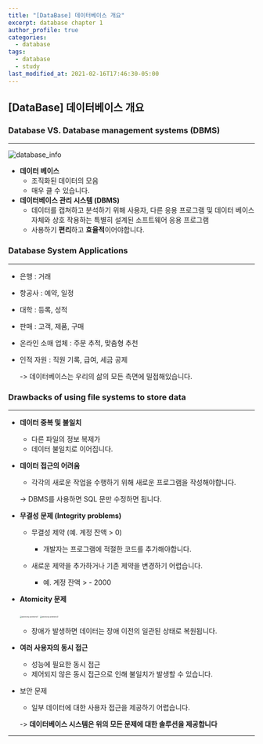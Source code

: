 ```yaml
---
title: "[DataBase] 데이터베이스 개요"
excerpt: database chapter 1
author_profile: true
categories: 
  - database
tags:
  - database
  - study
last_modified_at: 2021-02-16T17:46:30-05:00
---
```




## [DataBase] 데이터베이스 개요



### Database VS. Database management systems (DBMS)

***

![database_info](https://user-images.githubusercontent.com/60311404/108029952-b548e200-7071-11eb-9374-cf2b146decb3.png)

* **데이터 베이스**
  * 조직화된 데이터의 모음
  * 매우 클 수 있습니다.
* **데이터베이스 관리 시스템 (DBMS)**
  * 데이터를 캡쳐하고 분석하기 위해 사용자, 다른 응용 프로그램 및 데이터 베이스 자체와 상호 작용하는 특별히 설계된 소프트웨어 응용 프로그램
  * 사용하기 **편리**하고 **효율적**이어야합니다.



### Database System Applications

***

* 은행 : 거래

* 항공사 : 예약, 일정

* 대학 : 등록, 성적

* 판매 : 고객, 제품, 구매

* 온라인 소매 업체 : 주문 추적, 맞춤형 추천

* 인적 자원 : 직원 기록, 급여, 세금 공제

  ->  데이터베이스는 우리의 삶의 모든 측면에 밀접해있습니다.



### Drawbacks of using file systems to store data

***

* **데이터 중복 및 불일치**

  * 다른 파일의 정보 복제가
  * 데이터 불일치로 이어집니다.

  

* **데이터 접근의 어려움**

  * 각각의 새로운 작업을 수행하기 위해 새로운 프로그램을 작성해야합니다.

  -> DBMS를 사용하면 SQL 문만 수정하면 됩니다.

  

* **무결성 문제 (Integrity problems)**

  * 무결성 제약 (예. 계정 잔액 > 0)

    * 개발자는 프로그램에 적절한 코드를 추가해야합니다.

  * 새로운 제약을 추가하거나 기존 제약을 변경하기 어렵습니다.

    * 예. 계정 잔액 > - 2000

    

* **Atomicity 문제**

  <img src="https://user-images.githubusercontent.com/60311404/108030018-d4477400-7071-11eb-8389-d59f11e1d47b.png" alt="atomicity problems1" style="zoom: 25%;" /> <img src="https://user-images.githubusercontent.com/60311404/108030084-eaedcb00-7071-11eb-8194-d4836c6d8f29.png" alt="atomicity problems2" style="zoom:25%;" />

  * 장애가 발생하면 데이터는 장애 이전의 일관된 상태로 복원됩니다.

  

* **여러 사용자의 동시 접근**

  * 성능에 필요한 동시 접근
  * 제어되지 않은 동시 접근으로 인해 불일치가 발생할 수 있습니다.

  

* 보안 문제

  * 일부 데이터에 대한 사용자 접근을 제공하기 어렵습니다.

  -> **데이터베이스 시스템은 위의 모든 문제에 대한 솔루션을 제공합니다**

***

